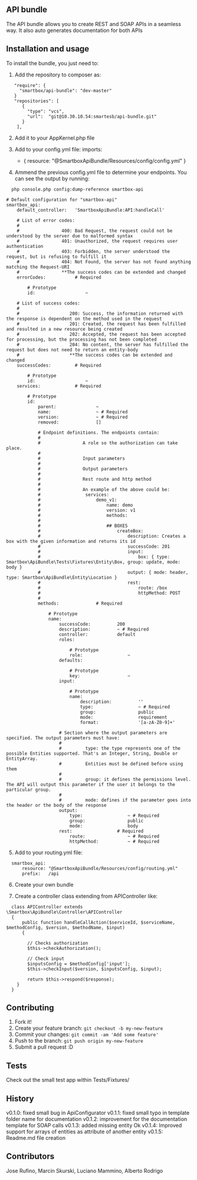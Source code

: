 ## API bundle
The API bundle allows you to create REST and SOAP APIs in a seamless way. It also auto generates documentation for both APIs

## Installation and usage
To install the bundle, you just need to:

1. Add the repository to composer as:

```
   "require": {
     "smartbox/api-bundle": "dev-master"
   }
   "repositories": [
      {
        "type": "vcs",
        "url":  "git@10.30.10.54:smartesb/api-bundle.git"
      }
    ],
```

2. Add it to your AppKernel.php file

3. Add to your config.yml file:
  imports:
      - { resource: "@SmartboxApiBundle/Resources/config/config.yml" }

4. Ammend the previous config.yml file to determine your endpoints. You can see the output by running:
```
  php console.php config:dump-reference smartbox-api

# Default configuration for "smartbox-api"
smartbox_api:
    default_controller:   'SmartboxApiBundle:API:handleCall'

    # List of error codes:
    #
    #                400: Bad Request, the request could not be understood by the server due to malformed syntax
    #                401: Unauthorized, the request requires user authentication
    #                403: Forbidden, the server understood the request, but is refusing to fulfill it
    #                404: Not Found, the server has not found anything matching the Request-URI
    #                **The success codes can be extended and changed
    errorCodes:           # Required

        # Prototype
        id:                   ~

    # List of success codes:
    #
    #                   200: Success, the information returned with the response is dependent on the method used in the request
    #                   201: Created, the request has been fulfilled and resulted in a new resource being created
    #                   202: Accepted, the request has been accepted for processing, but the processing has not been completed
    #                   204: No content, the server has fulfilled the request but does not need to return an entity-body
    #                   **The success codes can be extended and changed
    successCodes:         # Required

        # Prototype
        id:                   ~
    services:             # Required

        # Prototype
        id:
            parent:               ~
            name:                 ~ # Required
            version:              ~ # Required
            removed:              []

            # Endpoint definitions. The endpoints contain:
            #
            #                A role so the authorization can take place.
            #
            #                Input parameters
            #
            #                Output parameters
            #
            #                Rest route and http method
            #
            #                An example of the above could be:
            #                 services:
            #                     demo_v1:
            #                         name: demo
            #                         version: v1
            #                         methods:
            #
            #                         ## BOXES
            #                             createBox:
            #                                 description: Creates a box with the given information and returns its id
            #                                 successCode: 201
            #                                 input:
            #                                     box: { type: Smartbox\ApiBundle\Tests\Fixtures\Entity\Box, group: update, mode: body }
            #                                 output: { mode: header, type: Smartbox\ApiBundle\Entity\Location }
            #                                 rest:
            #                                     route: /box
            #                                     httpMethod: POST
            #
            methods:              # Required

                # Prototype
                name:
                    successCode:          200
                    description:          ~ # Required
                    controller:           default
                    roles:

                        # Prototype
                        role:                 ~
                    defaults:

                        # Prototype
                        key:                  ~
                    input:

                        # Prototype
                        name:
                            description:          ''
                            type:                 ~ # Required
                            group:                public
                            mode:                 requirement
                            format:               '[a-zA-Z0-9]+'

                    # Section where the output parameters are specified. The output parameters must have:
                    #
                    #         type: the type represents one of the possible Entities supported. That's an Integer, String, Double or EntityArray.
                    #         Entities must be defined before using them
                    #
                    #         group: it defines the permissions level. The API will output this parameter if the user it belongs to the particular group.
                    #
                    #         mode: defines if the parameter goes into the header or the body of the response
                    output:
                        type:                 ~ # Required
                        group:                public
                        mode:                 body
                    rest:                 # Required
                        route:                ~ # Required
                        httpMethod:           ~ # Required
```

5. Add to your routing.yml file:

```
  smartbox_api:
      resource: "@SmartboxApiBundle/Resources/config/routing.yml"
      prefix:   /api
```

6. Create your own bundle

7. Create a controller class extending from APIController like:

```
  class APIController extends \Smartbox\ApiBundle\Controller\APIController
  {
      public function handleCallAction($serviceId, $serviceName, $methodConfig, $version, $methodName, $input)
      {

        // Checks authorization
        $this->checkAuthorization();

        // Check input
        $inputsConfig = $methodConfig['input'];
        $this->checkInput($version, $inputsConfig, $input);

        return $this->respond($response);
    }
  }
```

## Contributing
1. Fork it!
2. Create your feature branch: `git checkout -b my-new-feature`
3. Commit your changes: `git commit -am 'Add some feature'`
4. Push to the branch: `git push origin my-new-feature`
5. Submit a pull request :D

## Tests

Check out the small test app within Tests/Fixtures/



## History
v0.1.0: fixed small bug in ApiConfigurator
v0.1.1: fixed small typo in template folder name for documentation
v0.1.2: improvement for the documentation template for SOAP calls
v0.1.3: added missing entity Ok
v0.1.4: Improved support for arrays of entities as attribute of another entity
v0.1.5: Readme.md file creation

## Contributors
Jose Rufino, Marcin Skurski, Luciano Mammino, Alberto Rodrigo
